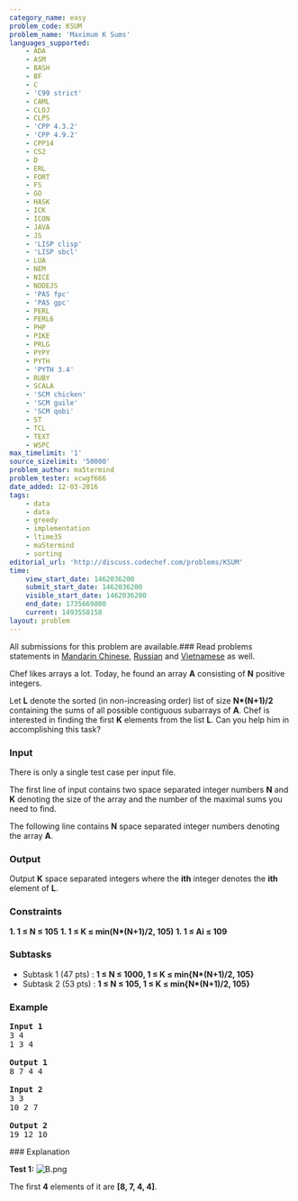 ```yaml
---
category_name: easy
problem_code: KSUM
problem_name: 'Maximum K Sums'
languages_supported:
    - ADA
    - ASM
    - BASH
    - BF
    - C
    - 'C99 strict'
    - CAML
    - CLOJ
    - CLPS
    - 'CPP 4.3.2'
    - 'CPP 4.9.2'
    - CPP14
    - CS2
    - D
    - ERL
    - FORT
    - FS
    - GO
    - HASK
    - ICK
    - ICON
    - JAVA
    - JS
    - 'LISP clisp'
    - 'LISP sbcl'
    - LUA
    - NEM
    - NICE
    - NODEJS
    - 'PAS fpc'
    - 'PAS gpc'
    - PERL
    - PERL6
    - PHP
    - PIKE
    - PRLG
    - PYPY
    - PYTH
    - 'PYTH 3.4'
    - RUBY
    - SCALA
    - 'SCM chicken'
    - 'SCM guile'
    - 'SCM qobi'
    - ST
    - TCL
    - TEXT
    - WSPC
max_timelimit: '1'
source_sizelimit: '50000'
problem_author: ma5termind
problem_tester: xcwgf666
date_added: 12-03-2016
tags:
    - data
    - data
    - greedy
    - implementation
    - ltime35
    - ma5termind
    - sorting
editorial_url: 'http://discuss.codechef.com/problems/KSUM'
time:
    view_start_date: 1462036200
    submit_start_date: 1462036200
    visible_start_date: 1462036200
    end_date: 1735669800
    current: 1493558158
layout: problem
---
```

All submissions for this problem are available.###  Read problems statements in [Mandarin Chinese](http://www.codechef.com/download/translated/LTIME35/mandarin/KSUM.pdf), [Russian](http://www.codechef.com/download/translated/LTIME35/russian/KSUM.pdf) and [Vietnamese](http://www.codechef.com/download/translated/LTIME35/vietnamese/KSUM.pdf) as well.

Chef likes arrays a lot. Today, he found an array **A** consisting of **N** positive integers.

Let **L** denote the sorted (in non-increasing order) list of size **N\*(N+1)/2** containing the sums of all possible contiguous subarrays of **A**. Chef is interested in finding the first **K** elements from the list **L**. Can you help him in accomplishing this task?

### Input

There is only a single test case per input file.

The first line of input contains two space separated integer numbers **N** and **K** denoting the size of the array and the number of the maximal sums you need to find.

The following line contains **N** space separated integer numbers denoting the array **A**.

### Output

Output **K** space separated integers where the **ith** integer denotes the **ith** element of **L**.

### Constraints

**1. 1 ≤ N ≤ 105** **1. 1 ≤ K ≤ min(N\*(N+1)/2, 105)** **1. 1 ≤ Ai ≤ 109** 
### Subtasks

- Subtask 1 (47 pts) : **1 ≤ N ≤ 1000, 1 ≤ K ≤ min{N\*(N+1)/2, 105}**
- Subtask 2 (53 pts) : **1 ≤ N ≤ 105, 1 ≤ K ≤ min{N\*(N+1)/2, 105}**

### Example

<pre>
<b>Input 1</b>
<tt>3 4
1 3 4</tt>

<b>Output 1</b>
<tt>8 7 4 4</tt>

<b>Input 2</b>
<tt>3 3
10 2 7</tt>

<b>Output 2</b>
<tt>19 12 10</tt>
</pre>### Explanation

**Test 1:**
![](https://s3.amazonaws.com/hr-challenge-images/15909/1461161918-8d79d8843c-B.png "B.png")

The first **4** elements of it are **\[8, 7, 4, 4\]**.
